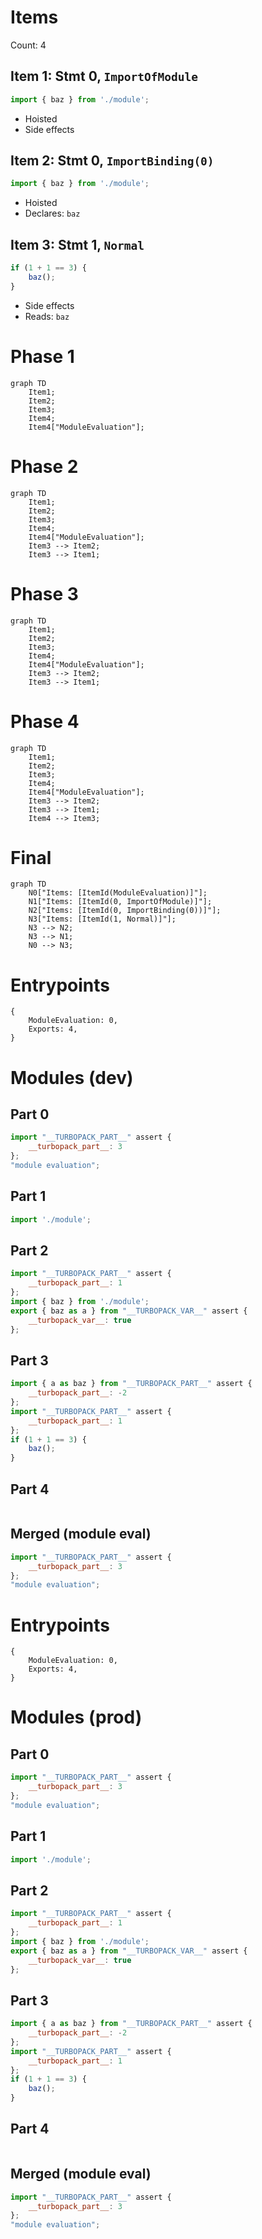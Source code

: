 # Items

Count: 4

## Item 1: Stmt 0, `ImportOfModule`

```js
import { baz } from './module';

```

- Hoisted
- Side effects

## Item 2: Stmt 0, `ImportBinding(0)`

```js
import { baz } from './module';

```

- Hoisted
- Declares: `baz`

## Item 3: Stmt 1, `Normal`

```js
if (1 + 1 == 3) {
    baz();
}

```

- Side effects
- Reads: `baz`

# Phase 1
```mermaid
graph TD
    Item1;
    Item2;
    Item3;
    Item4;
    Item4["ModuleEvaluation"];
```
# Phase 2
```mermaid
graph TD
    Item1;
    Item2;
    Item3;
    Item4;
    Item4["ModuleEvaluation"];
    Item3 --> Item2;
    Item3 --> Item1;
```
# Phase 3
```mermaid
graph TD
    Item1;
    Item2;
    Item3;
    Item4;
    Item4["ModuleEvaluation"];
    Item3 --> Item2;
    Item3 --> Item1;
```
# Phase 4
```mermaid
graph TD
    Item1;
    Item2;
    Item3;
    Item4;
    Item4["ModuleEvaluation"];
    Item3 --> Item2;
    Item3 --> Item1;
    Item4 --> Item3;
```
# Final
```mermaid
graph TD
    N0["Items: [ItemId(ModuleEvaluation)]"];
    N1["Items: [ItemId(0, ImportOfModule)]"];
    N2["Items: [ItemId(0, ImportBinding(0))]"];
    N3["Items: [ItemId(1, Normal)]"];
    N3 --> N2;
    N3 --> N1;
    N0 --> N3;
```
# Entrypoints

```
{
    ModuleEvaluation: 0,
    Exports: 4,
}
```


# Modules (dev)
## Part 0
```js
import "__TURBOPACK_PART__" assert {
    __turbopack_part__: 3
};
"module evaluation";

```
## Part 1
```js
import './module';

```
## Part 2
```js
import "__TURBOPACK_PART__" assert {
    __turbopack_part__: 1
};
import { baz } from './module';
export { baz as a } from "__TURBOPACK_VAR__" assert {
    __turbopack_var__: true
};

```
## Part 3
```js
import { a as baz } from "__TURBOPACK_PART__" assert {
    __turbopack_part__: -2
};
import "__TURBOPACK_PART__" assert {
    __turbopack_part__: 1
};
if (1 + 1 == 3) {
    baz();
}

```
## Part 4
```js

```
## Merged (module eval)
```js
import "__TURBOPACK_PART__" assert {
    __turbopack_part__: 3
};
"module evaluation";

```
# Entrypoints

```
{
    ModuleEvaluation: 0,
    Exports: 4,
}
```


# Modules (prod)
## Part 0
```js
import "__TURBOPACK_PART__" assert {
    __turbopack_part__: 3
};
"module evaluation";

```
## Part 1
```js
import './module';

```
## Part 2
```js
import "__TURBOPACK_PART__" assert {
    __turbopack_part__: 1
};
import { baz } from './module';
export { baz as a } from "__TURBOPACK_VAR__" assert {
    __turbopack_var__: true
};

```
## Part 3
```js
import { a as baz } from "__TURBOPACK_PART__" assert {
    __turbopack_part__: -2
};
import "__TURBOPACK_PART__" assert {
    __turbopack_part__: 1
};
if (1 + 1 == 3) {
    baz();
}

```
## Part 4
```js

```
## Merged (module eval)
```js
import "__TURBOPACK_PART__" assert {
    __turbopack_part__: 3
};
"module evaluation";

```
